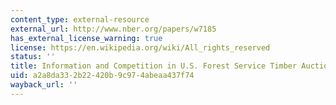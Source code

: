 ```yaml
---
content_type: external-resource
external_url: http://www.nber.org/papers/w7185
has_external_license_warning: true
license: https://en.wikipedia.org/wiki/All_rights_reserved
status: ''
title: Information and Competition in U.S. Forest Service Timber Auctions
uid: a2a8da33-2b22-420b-9c97-4abeaa437f74
wayback_url: ''
---
```

